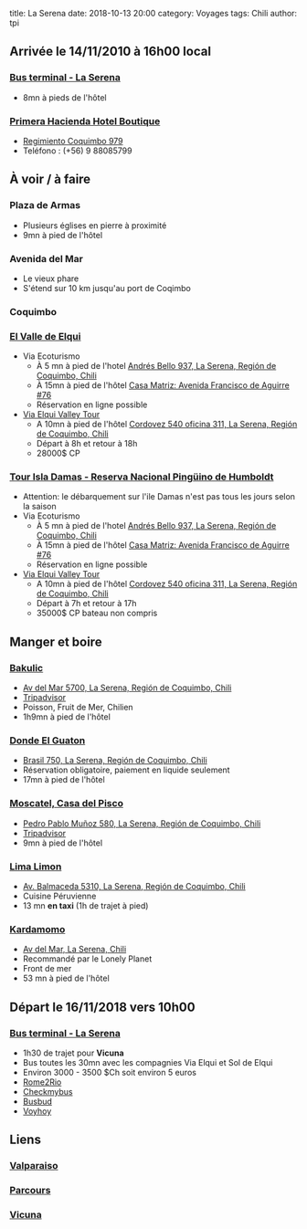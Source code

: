 title: La Serena
date: 2018-10-13 20:00
category: Voyages
tags: Chili
author: tpi


## Arrivée le 14/11/2010 à 16h00 local

### [Bus terminal - La Serena](https://www.google.com/maps/place/Bus+Terminal+-+La+Serena/@-29.9109984,-71.2588082,17z/data=!3m1!4b1!4m5!3m4!1s0x9691ca6eed3102a3:0x4e7a5c06135323cb!8m2!3d-29.9110031!4d-71.2566195)

* 8mn à pieds de l'hôtel

### [Primera Hacienda Hotel Boutique](http://primerahacienda.cl/)

* [Regimiento Coquimbo 979](https://www.google.com/maps/place/Regimiento+Coquimbo+979,+La+Serena,+Regi%C3%B3n+de+Coquimbo,+Chili/@-29.908524,-71.2531538,18z/data=!3m1!4b1!4m5!3m4!1s0x9691ca6f810ac8cb:0x1628589ae7e73db7!8m2!3d-29.9085263!4d-71.2520595)
* Teléfono : (+56) 9 88085799 

## À voir / à faire

### Plaza de Armas
* Plusieurs églises en pierre à proximité
* 9mn à pied de l'hôtel

### Avenida del Mar 
* Le vieux phare
* S'étend sur 10 km jusqu'au port de Coqimbo

### Coquimbo

### [El Valle de Elqui](http://www.ecoturismolaserena.cl/es_ES/portfolio/tour-valle-del-elqui/)
* Via Ecoturismo
  * À 5 mn à pied de l'hotel [Andrés Bello 937, La Serena, Región de Coquimbo, Chili](https://www.google.com/maps/place/Ecoturismo+La+Serena+-+Sucursal/@-29.9078603,-71.2547337,17z/data=!4m5!3m4!1s0x9691ca6fbeeeaaef:0xe2b059b7fd5095e3!8m2!3d-29.9077675!4d-71.2535232)
  * À 15mn à pied de l'hôtel [Casa Matriz: Avenida Francisco de Aguirre #76](https://www.google.com/maps/place/Ecoturismo+La+Serena+-+Casa+Matriz/@-29.9055764,-71.2624091,17z/data=!3m1!4b1!4m5!3m4!1s0x9691ca725db65209:0x7aee0243e7d9a76a!8m2!3d-29.9055811!4d-71.2602204)
  * Réservation en ligne possible
* [Via Elqui Valley Tour](http://goelqui.cl/tour-valle-de-elqui/)
  * A 10mn à pied de l'hôtel [Cordovez 540 oficina 311, La Serena, Región de Coquimbo, Chili](https://www.google.fr/maps/place/Gregorio+Cordovez+540,+oficina+311,+La+Serena,+Regi%C3%B3n+de+Coquimbo,+Chili/@-29.9031837,-71.251605,17z/data=!3m1!4b1!4m5!3m4!1s0x9691ca7afa483d63:0x4f77d759099c73b9!8m2!3d-29.9031837!4d-71.249411)
  * Départ à 8h et retour à 18h
  * 28000$ CP

### [Tour Isla Damas - Reserva Nacional Pingüino de Humboldt](http://www.ecoturismolaserena.cl/es_ES/portfolio/tour-islas-damas/)
* Attention: le débarquement sur l'ile Damas n'est pas tous les jours selon la saison
* Via Ecoturismo
  * À 5 mn à pied de l'hotel [Andrés Bello 937, La Serena, Región de Coquimbo, Chili](https://www.google.com/maps/place/Ecoturismo+La+Serena+-+Sucursal/@-29.9078603,-71.2547337,17z/data=!4m5!3m4!1s0x9691ca6fbeeeaaef:0xe2b059b7fd5095e3!8m2!3d-29.9077675!4d-71.2535232)
  * À 15mn à pied de l'hôtel [Casa Matriz: Avenida Francisco de Aguirre #76](https://www.google.com/maps/place/Ecoturismo+La+Serena+-+Casa+Matriz/@-29.9055764,-71.2624091,17z/data=!3m1!4b1!4m5!3m4!1s0x9691ca725db65209:0x7aee0243e7d9a76a!8m2!3d-29.9055811!4d-71.2602204)
  * Réservation en ligne possible
* [Via Elqui Valley Tour](http://goelqui.cl/tour-islas-damas/)
  * A 10mn à pied de l'hôtel [Cordovez 540 oficina 311, La Serena, Región de Coquimbo, Chili](https://www.google.fr/maps/place/Gregorio+Cordovez+540,+oficina+311,+La+Serena,+Regi%C3%B3n+de+Coquimbo,+Chili/@-29.9031837,-71.251605,17z/data=!3m1!4b1!4m5!3m4!1s0x9691ca7afa483d63:0x4f77d759099c73b9!8m2!3d-29.9031837!4d-71.249411)
  * Départ à 7h et retour à 17h
  * 35000$ CP bateau non compris


## Manger et boire

### [Bakulic](http://www.bakulic.cl/)
* [Av del Mar 5700, La Serena, Región de Coquimbo, Chili](https://www.google.com/maps/place/Restaurant+Bakulic/@-29.9407135,-71.2889364,17z/data=!4m20!1m12!2m11!1srestaurants!3m6!1srestaurants!2sPrimera+Hacienda+Hotel+Boutique+-+Regimiento+Coquimbo+979,+La+Serena,+Regi%C3%B3n+de+Coquimbo,+Chili!3s0x9691ca6f810ab6b9:0x419e54284179e722!4m2!1d-71.2520595!2d-29.9085263!5m2!5m1!1s2018-10-30!3m6!1s0x9691ca2a1455e717:0xf763a902ba3cc888!5m1!1s2018-10-30!8m2!3d-29.9407135!4d-71.2867477)
* [Tripadvisor](https://www.tripadvisor.fr/Restaurant_Review-g303674-d2196562-Reviews-Bakulic-La_Serena_Coquimbo_Region.html)
* Poisson, Fruit de Mer, Chilien
* 1h9mn à pied de l'hôtel

### [Donde El Guaton](https://www.tripadvisor.fr/Restaurant_Review-g303674-d3369609-Reviews-Donde_el_Guaton-La_Serena_Coquimbo_Region.html)
* [Brasil 750, La Serena, Región de Coquimbo, Chili](https://www.google.com/maps/place/Restaurant+Donde+El+Guat%C3%B3n/@-29.9006183,-71.2482897,17z/data=!3m1!4b1!4m5!3m4!1s0x9691ca7bf4f8c28b:0x4e142e8c4f436bc4!8m2!3d-29.900623!4d-71.246101)
* Réservation obligatoire, paiement en liquide seulement
* 17mn à pied de l'hôtel

### [Moscatel, Casa del Pisco](http://www.moscatel.cl/)
* [Pedro Pablo Muñoz 580, La Serena, Región de Coquimbo, Chili](https://www.google.com/maps/place/Moscatel,+Casa+Del+Pisco+Chileno/@-29.904263,-71.2561447,17z/data=!4m8!1m2!2m1!1srestaurants!3m4!1s0x9691ca704f089203:0x294d35d6d02e166!8m2!3d-29.904263!4d-71.253956)
* [Tripadvisor](https://www.tripadvisor.fr/Restaurant_Review-g303674-d12930401-Reviews-Moscatel_Casa_del_Pisco_Chileno-La_Serena_Coquimbo_Region.html)
* 9mn à pied de l'hôtel

### [Lima Limon](http://www.limalimonrest.cl/)
* [Av. Balmaceda 5310, La Serena, Región de Coquimbo, Chili](https://www.google.com/maps/place/Restaurant+Lima+Lim%C3%B3n+(La+Serena)/@-29.9451769,-71.2678938,17z/data=!3m1!4b1!4m5!3m4!1s0x9691cbca44324371:0xdc5c6a607a439b5a!8m2!3d-29.9451816!4d-71.2657051)
* Cuisine Péruvienne
* 13 mn **en taxi** (1h de trajet à pied)

### [Kardamomo](https://www.tripadvisor.fr/Restaurant_Review-g303674-d2027875-Reviews-Kardamomo-La_Serena_Coquimbo_Region.html)
* [Av del Mar, La Serena, Chili](https://www.google.fr/maps/place/Karda+Momo/@-29.9298404,-71.2800369,12z/data=!4m8!1m2!2m1!1sKardamomo+La+Serena,+Chili!3m4!1s0x9691ca25cbb2c347:0xed73249309bef503!8m2!3d-29.9298073!4d-71.2801002)
* Recommandé par le Lonely Planet
* Front de mer
* 53 mn à pied de l'hôtel


## Départ le 16/11/2018 vers 10h00

### [Bus terminal - La Serena](https://www.google.com/maps/place/Bus+Terminal+-+La+Serena/@-29.9109984,-71.2588082,17z/data=!3m1!4b1!4m5!3m4!1s0x9691ca6eed3102a3:0x4e7a5c06135323cb!8m2!3d-29.9110031!4d-71.2566195)


* 1h30 de trajet pour **Vicuna** 
* Bus toutes les 30mn avec les compagnies Via Elqui et Sol de Elqui
* Environ 3000 - 3500 $Ch soit environ 5 euros
* [Rome2Rio](https://wwww.rome2rio.com/fr/)
* [Checkmybus](https://www.checkmybus.fr)
* [Busbud](https://www.busbud.com)
* [Voyhoy](https://voychoy.com)

## Liens

### [Valparaiso](http://tse-tse.org/2018/10/valparaiso/)

### [Parcours](http://tse-tse.org/2018/10/chili-2018/)

### [Vicuna](http://tse-tse.org/2018/10/vicuna/)
